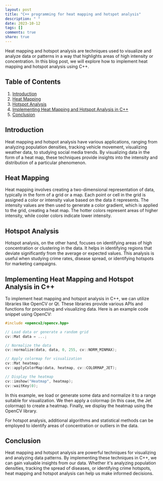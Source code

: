 ```yaml
---
layout: post
title: "C++ programming for heat mapping and hotspot analysis"
description: " "
date: 2023-10-12
tags: []
comments: true
share: true
---
```


Heat mapping and hotspot analysis are techniques used to visualize and analyze data or patterns in a way that highlights areas of high intensity or concentration. In this blog post, we will explore how to implement heat mapping and hotspot analysis using C++. 

## Table of Contents
1. [Introduction](#introduction)
2. [Heat Mapping](#heat-mapping)
3. [Hotspot Analysis](#hotspot-analysis)
4. [Implementing Heat Mapping and Hotspot Analysis in C++](#implementing-heat-mapping-and-hotspot-analysis-in-c++)
5. [Conclusion](#conclusion)

## Introduction <a name="introduction"></a>
Heat mapping and hotspot analysis have various applications, ranging from analyzing population densities, tracking vehicle movement, visualizing weather data, to studying social media trends. By visualizing data in the form of a heat map, these techniques provide insights into the intensity and distribution of a particular phenomenon.

## Heat Mapping <a name="heat-mapping"></a>
Heat mapping involves creating a two-dimensional representation of data, typically in the form of a grid or a map. Each point or cell in the grid is assigned a color or intensity value based on the data it represents. The intensity values are then used to generate a color gradient, which is applied to the grid, creating a heat map. The hotter colors represent areas of higher intensity, while cooler colors indicate lower intensity.

## Hotspot Analysis <a name="hotspot-analysis"></a>
Hotspot analysis, on the other hand, focuses on identifying areas of high concentration or clustering in the data. It helps in identifying regions that deviate significantly from the average or expected values. This analysis is useful when studying crime rates, disease spread, or identifying hotspots for marketing campaigns.

## Implementing Heat Mapping and Hotspot Analysis in C++ <a name="implementing-heat-mapping-and-hotspot-analysis-in-c++"></a>
To implement heat mapping and hotspot analysis in C++, we can utilize libraries like OpenCV or Qt. These libraries provide various APIs and functions for processing and visualizing data. Here is an example code snippet using OpenCV:

```cpp
#include <opencv2/opencv.hpp>

// Load data or generate a random grid
cv::Mat data = ...;

// Normalize the data
cv::normalize(data, data, 0, 255, cv::NORM_MINMAX);

// Apply colormap for visualization
cv::Mat heatmap;
cv::applyColorMap(data, heatmap, cv::COLORMAP_JET);

// Display the heatmap
cv::imshow("Heatmap", heatmap);
cv::waitKey(0);
```

In this example, we load or generate some data and normalize it to a range suitable for visualization. We then apply a colormap (in this case, the Jet colormap) to create a heatmap. Finally, we display the heatmap using the OpenCV library.

For hotspot analysis, additional algorithms and statistical methods can be employed to identify areas of concentration or outliers in the data.

## Conclusion <a name="conclusion"></a>
Heat mapping and hotspot analysis are powerful techniques for visualizing and analyzing data patterns. By implementing these techniques in C++, we can gain valuable insights from our data. Whether it's analyzing population densities, tracking the spread of diseases, or identifying crime hotspots, heat mapping and hotspot analysis can help us make informed decisions.